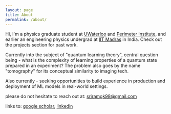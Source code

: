 ```yaml
---
layout: page
title: About
permalink: /about/
---
```


Hi, I'm a physics graduate student at [UWaterloo](https://uwaterloo.ca) and [Perimeter Institute](https://perimeterinstitute.ca), and earlier an engineering physics undergrad at [IIT Madras](https://www.iitm.ac.in) in India. Check out the projects section for past work.

Currently into the subject of "quantum learning theory", central question being - what is the complexity of learning properties of a quantum state prepared in an experiment? The problem also goes by the name "tomography" for its conceptual similarity to imaging tech.

Also currently - seeking opportunities to build experience in production and deployment of ML models in real-world settings.

please do not hesitate to reach out at: [sriramgk98@gmail.com](mailto:sriramgk98@gmail.com)

links to: [google scholar](https://scholar.google.com/citations?user=d9-T--sAAAAJ&hl=en), [linkedin](https://www.linkedin.com/in/sriram-gkn/)




<!-- ![Image of Sriram](https://raw.githubusercontent.com/SriramGkn/sriramgkn.github.io/master/images/Outside_Godav.jpeg)
Outside my hostel at IITM! The COVID-19 pandemic forced us out of this beautiful campus with little notice. -->
<!--[IQC Waterloo](https://uwaterloo.ca/institute-for-quantum-computing/)-->

